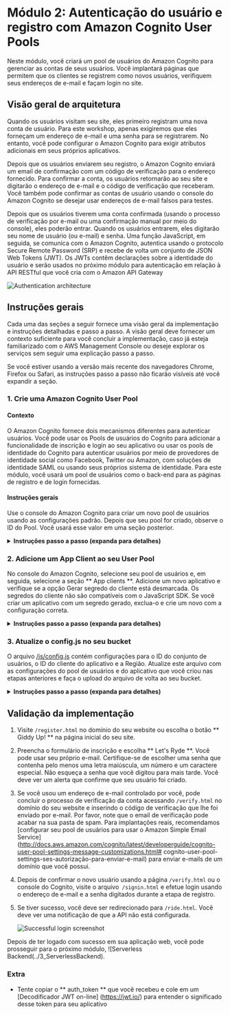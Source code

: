 # Módulo 2: Autenticação do usuário e registro com Amazon Cognito User Pools

Neste módulo, você criará um pool de usuários do Amazon Cognito para gerenciar as contas de seus usuários. Você implantará páginas que permitem que os clientes se registrem como novos usuários, verifiquem seus endereços de e-mail e façam login no site.

## Visão geral de arquitetura

Quando os usuários visitam seu site, eles primeiro registram uma nova conta de usuário. Para este workshop, apenas exigiremos que eles forneçam um endereço de e-mail e uma senha para se registrarem. No entanto, você pode configurar o Amazon Cognito para exigir atributos adicionais em seus próprios aplicativos.

Depois que os usuários enviarem seu registro, o Amazon Cognito enviará um email de confirmação com um código de verificação para o endereço fornecido. Para confirmar a conta, os usuários retornarão ao seu site e digitarão o endereço de e-mail e o código de verificação que receberam. Você também pode confirmar as contas de usuário usando o console do Amazon Cognito se desejar usar endereços de e-mail falsos para testes.

Depois que os usuários tiverem uma conta confirmada (usando o processo de verificação por e-mail ou uma confirmação manual por meio do console), eles poderão entrar. Quando os usuários entrarem, eles digitarão seu nome de usuário (ou e-mail) e senha. Uma função JavaScript, em seguida, se comunica com o Amazon Cognito, autentica usando o protocolo Secure Remote Password (SRP) e recebe de volta um conjunto de JSON Web Tokens (JWT). Os JWTs contêm declarações sobre a identidade do usuário e serão usados ​​no próximo módulo para autenticação em relação à API RESTful que você cria com o Amazon API Gateway

![Authentication architecture](../images/authentication-architecture.png)

## Instruções gerais

Cada uma das seções a seguir fornece uma visão geral da implementação e instruções detalhadas e passo a passo. A visão geral deve fornecer um contexto suficiente para você concluir a implementação, caso já esteja familiarizado com o AWS Management Console ou deseje explorar os serviços sem seguir uma explicação passo a passo.

Se você estiver usando a versão mais recente dos navegadores Chrome, Firefox ou Safari, as instruções passo a passo não ficarão visíveis até você expandir a seção.

### 1. Crie uma Amazon Cognito User Pool

#### Contexto

O Amazon Cognito fornece dois mecanismos diferentes para autenticar usuários. Você pode usar os Pools de usuários do Cognito para adicionar a funcionalidade de inscrição e login ao seu aplicativo ou usar os pools de identidade do Cognito para autenticar usuários por meio de provedores de identidade social como Facebook, Twitter ou Amazon, com soluções de identidade SAML ou usando seus próprios sistema de identidade. Para este módulo, você usará um pool de usuários como o back-end para as páginas de registro e de login fornecidas.

#### Instruções gerais

Use o console do Amazon Cognito para criar um novo pool de usuários usando as configurações padrão. Depois que seu pool for criado, observe o ID do Pool. Você usará esse valor em uma seção posterior.

<details>
<summary><strong>Instruções passo a passo (expanda para detalhes)</strong></summary><p>

1. No AWS Console, clique em ** Serviços ** e selecione ** Cognito ** em Segurança, identidade e conformidade.

1. Selecione **Manage your User Pools**.

1. Selecione **Create a User Pool**

1. Insira um nome, como `WildRydes`, e depois selecione **Review Defaults**

    ![Create a user pool screenshot](../images/create-a-user-pool.png)

1. Na página de review, clique em **Create pool**.

1. Tome nota do ** ID do pool ** na página de detalhes do pool de seu pool de usuários recém-criado.

</p></details>

### 2. Adicione um App Client ao seu User Pool
No console do Amazon Cognito, selecione seu pool de usuários e, em seguida, selecione a seção ** App clients **. Adicione um novo aplicativo e verifique se a opção Gerar segredo do cliente está desmarcada. Os segredos do cliente não são compatíveis com o JavaScript SDK. Se você criar um aplicativo com um segredo gerado, exclua-o e crie um novo com a configuração correta.

<details>
<summary><strong>Instruções passo a passo (expanda para detalhes)</strong></summary><p>

1. Na página Detalhes do pool do seu pool de usuários, selecione ** App Clients ** na seção ** Configurações gerais ** na barra de navegação à esquerda.

1. Selecione **Add an app client**.

1. Dê um nome, assim como `WildRydesWebApp`.

1. **Uncheck** a opção Gerar segredo do cliente. Client secrets não são suportados para uso com aplicativos baseados em navegador.

1. Selecione **Create app client**.

   <kbd>![Create app client screenshot](../images/add-app.png)</kbd>

1. Tome nota do **App client id** para a nova aplicação.

</p></details>

### 3. Atualize o config.js no seu bucket

O arquivo [/js/config.js](../1_StaticWebHosting/website/js/config.js) contém configurações para o ID do conjunto de usuários, o ID do cliente do aplicativo e a Região. Atualize este arquivo com as configurações do pool de usuários e do aplicativo que você criou nas etapas anteriores e faça o upload do arquivo de volta ao seu bucket.

<details>
<summary><strong>Instruções passo a passo (expanda para detalhes)</strong></summary><p>

1. Faça o download do arquivo [config.js] (../1_StaticWebHosting/website/js/config.js) do diretório de sites do primeiro módulo neste repositório para sua máquina local.

1. Abra o arquivo baixado usando o editor de texto de sua escolha.

1. Atualize a seção `cognito` com os valores corretos para o conjunto de usuários e o aplicativo que você acabou de criar.

    Você pode encontrar o valor para `userPoolId` na página Detalhes do pool do console do Amazon Cognito depois de selecionar o pool de usuários que você criou.

    ![Pool ID](../images/pool-id.png)

    Você pode encontrar o valor para `userPoolClientId` selecionando ** App clients ** na barra de navegação à esquerda. Use o valor do campo ** ID do cliente do aplicativo ** para o aplicativo que você criou na seção anterior.

    ![Pool ID](../images/client-id.png)

    O valor de `region` deve ser o código da região da AWS em que você criou seu pool de usuários. Por exemplo. `us-east-1` para a região de N. Virginia, ou` us-west-2` para a região de Oregon. Se você não tiver certeza de qual código usar, poderá ver o valor do Pool ARN na página de detalhes do Pool. O código da região é a parte do ARN imediatamente após `arn: aws: cognito-idp:`.

    O arquivo config.js atualizado deve se parecer com isso. Observe que os valores reais do seu arquivo serão diferentes:
    ```JavaScript
    window._config = {
        cognito: {
            userPoolId: 'us-west-2_uXboG5pAb', // e.g. us-east-2_uXboG5pAb
            userPoolClientId: '25ddkmj4v6hfsfvruhpfi7n4hv', // e.g. 25ddkmj4v6hfsfvruhpfi7n4hv
            region: 'us-west-2' // e.g. us-east-2
        },
        api: {
            invokeUrl: '' // e.g. https://rc7nyt4tql.execute-api.us-west-2.amazonaws.com/prod',
        }
    };
    ```

1. Salve o arquivo modificado, certificando-se de que o nome do arquivo ainda esteja `config.js`.

1. Abra o console do Amazon S3 visitando [https://console.aws.amazon.com/s3/](https://console.aws.amazon.com/s3/).

1. Selecione o bucket do site do Wild Rydes que você criou no módulo anterior.

1. Abra a pasta `js`.

1. Escolha **Upload**, então **Add Files**.

1. Navegue até o diretório em que você salvou a versão modificada localmente do arquivo config.js, selecione-a e escolha **Open**.

    ![s3-upload.png](../images/s3-upload.png)

1. Escolha **Upload** na parte esquerda do diálogo.

</p></details>

## Validação da implementação

1. Visite `/register.html` no domínio do seu website ou escolha o botão ** Giddy Up! ** na página inicial do seu site.

1. Preencha o formulário de inscrição e escolha ** Let's Ryde **. Você pode usar seu próprio e-mail. Certifique-se de escolher uma senha que contenha pelo menos uma letra maiúscula, um número e um caractere especial. Não esqueça a senha que você digitou para mais tarde. Você deve ver um alerta que confirme que seu usuário foi criado.

  1. Se você usou um endereço de e-mail controlado por você, pode concluir o processo de verificação da conta acessando `/verify.html` no domínio do seu website e inserindo o código de verificação que lhe foi enviado por e-mail. Por favor, note que o email de verificação pode acabar na sua pasta de spam. Para implantações reais, recomendamos [configurar seu pool de usuários para usar o Amazon Simple Email Service] (http://docs.aws.amazon.com/cognito/latest/developerguide/cognito-user-pool-settings-message-customizations.html# cognito-user-pool-settings-ses-autorização-para-enviar-e-mail) para enviar e-mails de um domínio que você possui.

1. Depois de confirmar o novo usuário usando a página `/verify.html` ou o console do Cognito, visite o arquivo` /signin.html` e efetue login usando o endereço de e-mail e a senha digitados durante a etapa de registro.

1. Se tiver sucesso, você deve ser redirecionado para `/ride.html`. Você deve ver uma notificação de que a API não está configurada.

    ![Successful login screenshot](../images/successful-login.png)

Depois de ter logado com sucesso em sua aplicação web, você pode prosseguir para o próximo módulo, ![Serverless Backend(../3_ServerlessBackend).

### Extra

* Tente copiar o ** auth_token ** que você recebeu e cole em um [Decodificador JWT on-line] (https://jwt.io/) para entender o significado desse token para seu aplicativo

